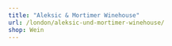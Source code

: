 ```yaml
---
title: "Aleksic & Mortimer Winehouse"
url: /london/aleksic-und-mortimer-winehouse/
shop: Wein
---
```

